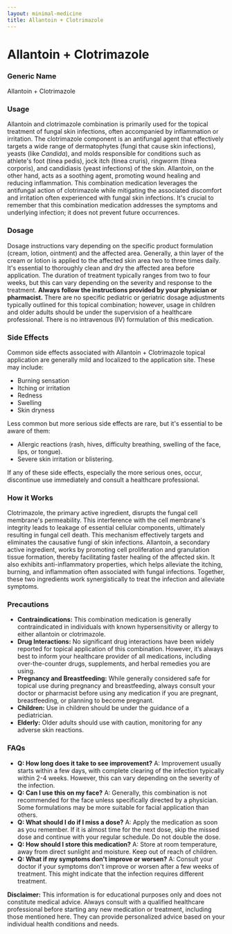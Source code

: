 ```yaml
---
layout: minimal-medicine
title: Allantoin + Clotrimazole
---
```


# Allantoin + Clotrimazole
### Generic Name
Allantoin + Clotrimazole

### Usage
Allantoin and clotrimazole combination is primarily used for the topical treatment of fungal skin infections, often accompanied by inflammation or irritation.  The clotrimazole component is an antifungal agent that effectively targets a wide range of dermatophytes (fungi that cause skin infections), yeasts (like *Candida*), and molds responsible for conditions such as athlete's foot (tinea pedis), jock itch (tinea cruris), ringworm (tinea corporis), and candidiasis (yeast infections) of the skin.  Allantoin, on the other hand, acts as a soothing agent, promoting wound healing and reducing inflammation. This combination medication leverages the antifungal action of clotrimazole while mitigating the associated discomfort and irritation often experienced with fungal skin infections.  It's crucial to remember that this combination medication addresses the symptoms and underlying infection; it does not prevent future occurrences.

### Dosage
Dosage instructions vary depending on the specific product formulation (cream, lotion, ointment) and the affected area.  Generally, a thin layer of the cream or lotion is applied to the affected skin area two to three times daily.  It's essential to thoroughly clean and dry the affected area before application.  The duration of treatment typically ranges from two to four weeks, but this can vary depending on the severity and response to the treatment.  **Always follow the instructions provided by your physician or pharmacist.**  There are no specific pediatric or geriatric dosage adjustments typically outlined for this topical combination; however, usage in children and older adults should be under the supervision of a healthcare professional.  There is no intravenous (IV) formulation of this medication.

### Side Effects
Common side effects associated with Allantoin + Clotrimazole topical application are generally mild and localized to the application site.  These may include:

* Burning sensation
* Itching or irritation
* Redness
* Swelling
* Skin dryness

Less common but more serious side effects are rare, but it's essential to be aware of them:

* Allergic reactions (rash, hives, difficulty breathing, swelling of the face, lips, or tongue).
* Severe skin irritation or blistering.

If any of these side effects, especially the more serious ones, occur, discontinue use immediately and consult a healthcare professional.


### How it Works
Clotrimazole, the primary active ingredient, disrupts the fungal cell membrane's permeability.  This interference with the cell membrane's integrity leads to leakage of essential cellular components, ultimately resulting in fungal cell death.  This mechanism effectively targets and eliminates the causative fungi of skin infections.  Allantoin, a secondary active ingredient, works by promoting cell proliferation and granulation tissue formation, thereby facilitating faster healing of the affected skin. It also exhibits anti-inflammatory properties, which helps alleviate the itching, burning, and inflammation often associated with fungal infections.  Together, these two ingredients work synergistically to treat the infection and alleviate symptoms.


### Precautions
* **Contraindications:**  This combination medication is generally contraindicated in individuals with known hypersensitivity or allergy to either allantoin or clotrimazole.
* **Drug Interactions:**  No significant drug interactions have been widely reported for topical application of this combination.  However, it’s always best to inform your healthcare provider of all medications, including over-the-counter drugs, supplements, and herbal remedies you are using.
* **Pregnancy and Breastfeeding:**  While generally considered safe for topical use during pregnancy and breastfeeding, always consult your doctor or pharmacist before using any medication if you are pregnant, breastfeeding, or planning to become pregnant.
* **Children:**  Use in children should be under the guidance of a pediatrician.
* **Elderly:**  Older adults should use with caution, monitoring for any adverse skin reactions.


### FAQs
* **Q: How long does it take to see improvement?**  A: Improvement usually starts within a few days, with complete clearing of the infection typically within 2-4 weeks.  However, this can vary depending on the severity of the infection.
* **Q: Can I use this on my face?** A: Generally, this combination is not recommended for the face unless specifically directed by a physician.  Some formulations may be more suitable for facial application than others.
* **Q: What should I do if I miss a dose?** A: Apply the medication as soon as you remember.  If it is almost time for the next dose, skip the missed dose and continue with your regular schedule.  Do not double the dose.
* **Q: How should I store this medication?** A: Store at room temperature, away from direct sunlight and moisture.  Keep out of reach of children.
* **Q: What if my symptoms don't improve or worsen?** A: Consult your doctor if your symptoms don't improve or worsen after a few weeks of treatment.  This might indicate that the infection requires different treatment.



**Disclaimer:** This information is for educational purposes only and does not constitute medical advice.  Always consult with a qualified healthcare professional before starting any new medication or treatment, including those mentioned here.  They can provide personalized advice based on your individual health conditions and needs.
